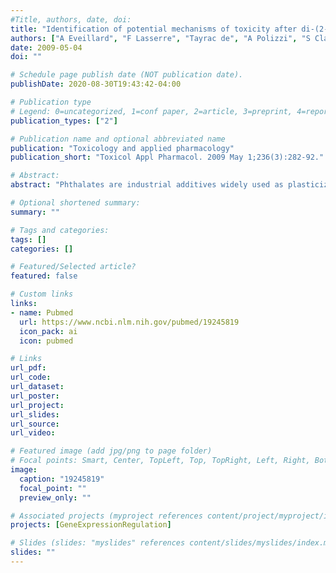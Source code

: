 ```yaml
---
#Title, authors, date, doi:
title: "Identification of potential mechanisms of toxicity after di-(2-ethylhexyl)-phthalate (DEHP) adult exposure in the liver using a systems biology approach."
authors: ["A Eveillard", "F Lasserre", "Tayrac de", "A Polizzi", "S Claus", "C Canlet", "L Mselli-Lakhal", "G Gotardi", "A Paris", "H Guillou", "PG Martin", "T Pineau"]
date: 2009-05-04
doi: ""

# Schedule page publish date (NOT publication date).
publishDate: 2020-08-30T19:43:42-04:00

# Publication type
# Legend: 0=uncategorized, 1=conf paper, 2=article, 3=preprint, 4=report, 5=book, 6=book chapter, 7=thesis, 8=patent
publication_types: ["2"]

# Publication name and optional abbreviated name
publication: "Toxicology and applied pharmacology"
publication_short: "Toxicol Appl Pharmacol. 2009 May 1;236(3):282-92."

# Abstract:
abstract: "Phthalates are industrial additives widely used as plasticizers. In addition to deleterious effects on male genital development, population studies have documented correlations between phthalates exposure and impacts on reproductive tract development and on the metabolic syndrome in male adults. In this work we investigated potential mechanisms underlying the impact of DEHP on adult mouse liver in vivo. A parallel analysis of hepatic transcript and metabolic profiles from adult mice exposed to varying DEHP doses was performed. Hepatic genes modulated by DEHP are predominantly PPARalpha targets. However, the induction of prototypic cytochrome P450 genes strongly supports the activation of additional NR pathways, including Constitutive Androstane Receptor (CAR). Integration of transcriptomic and metabonomic profiles revealed a correlation between the impacts of DEHP on genes and metabolites related to heme synthesis and to the Rev-erbalpha pathway that senses endogenous heme level. We further confirmed the combined impact of DEHP on the hepatic expression of Alas1, a critical enzyme in heme synthesis and on the expression of Rev-erbalpha target genes involved in the cellular clock and in energy metabolism. This work shows that DEHP interferes with hepatic CAR and Rev-erbalpha pathways which are both involved in the control of metabolism. The identification of these new hepatic pathways targeted by DEHP could contribute to metabolic and endocrine disruption associated with phthalate exposure. Gene expression profiles performed on microdissected testis territories displayed a differential responsiveness to DEHP. Altogether, this suggests that impacts of DEHP on adult organs, including testis, could be documented and deserve further investigations."

# Optional shortened summary:
summary: ""

# Tags and categories:
tags: []
categories: []

# Featured/Selected article?
featured: false

# Custom links
links:
- name: Pubmed
  url: https://www.ncbi.nlm.nih.gov/pubmed/19245819
  icon_pack: ai
  icon: pubmed

# Links
url_pdf:
url_code:
url_dataset:
url_poster:
url_project:
url_slides:
url_source:
url_video:

# Featured image (add jpg/png to page folder)
# Focal points: Smart, Center, TopLeft, Top, TopRight, Left, Right, BottomLeft, Bottom, BottomRight
image: 
  caption: "19245819"
  focal_point: ""
  preview_only: ""

# Associated projects (myproject references content/project/myproject/index.md)
projects: [GeneExpressionRegulation]

# Slides (slides: "myslides" references content/slides/myslides/index.md)
slides: ""
---
```

